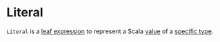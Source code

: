 # Literal

`Literal` is a [leaf expression](Expression.md#LeafExpression) to represent a Scala [value](#value) of a [specific type](#dataType).
